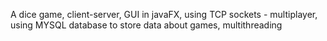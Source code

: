 A dice game, client-server, GUI in javaFX, using TCP sockets - multiplayer, using MYSQL database to store data about games, multithreading

